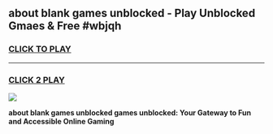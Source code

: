 
## about blank games unblocked - Play Unblocked Gmaes & Free #wbjqh
<h3>
<a href="https://news.freeplayer.one?title=about_blank_games_unblocked&ref=26F">CLICK TO PLAY</a></h3>
<hr>

<h3>
<a href="https://news.freeplayer.one?title=about_blank_games_unblocked&ref=26F">CLICK 2 PLAY</a>
  
</h3>

<a href="https://news.freeplayer.one?title=about_blank_games_unblocked&ref=26F/"><img src="https://clearcache.store/games.png"></a>


**about blank games unblocked games unblocked: Your Gateway to Fun and Accessible Online Gaming**
